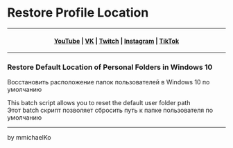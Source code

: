 # Restore Profile Location
***
<h4 align="center"> <a href="https://YouTube.com/mmichaelKo" target="_blank">YouTube</a> | <a href="https://VK.com/id180544766" target="_blank">VK</a> | <a href="https://Twitch.tv/mmichaelKo" target="_blank">Twitch</a> | <a href="https://Instagram.com/mmichaelKo" target="_blank">Instagram</a> | <a href="https://TikTok.com/@mmichaelko" target="_blank">TikTok</a> </h4>

***
### Restore Default Location of Personal Folders in Windows 10  
Восстановить расположение папок пользователей в Windows 10 по умолчанию

This batch script allows you to reset the default user folder path  
Этот batch скрипт позволяет сбросить путь к папке пользователя по умолчанию
***
by mmichaelKo
